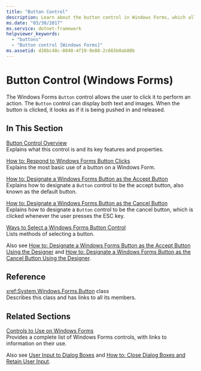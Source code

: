 ```yaml
---
title: "Button Control"
description: Learn about the button control in Windows Forms, which allows the user to click a button in order to perform an action.
ms.date: "03/30/2017"
ms.service: dotnet-framework
helpviewer_keywords: 
  - "buttons"
  - "Button control [Windows Forms]"
ms.assetid: d38bc40c-8040-4f19-9e88-2c665b0ab80b
---
```

# Button Control (Windows Forms)

The Windows Forms `Button` control allows the user to click it to perform an action. The `Button` control can display both text and images. When the button is clicked, it looks as if it is being pushed in and released.  
  
## In This Section  

 [Button Control Overview](button-control-overview-windows-forms.md)  
 Explains what this control is and its key features and properties.  
  
 [How to: Respond to Windows Forms Button Clicks](how-to-respond-to-windows-forms-button-clicks.md)  
 Explains the most basic use of a button on a Windows Form.  
  
 [How to: Designate a Windows Forms Button as the Accept Button](how-to-designate-a-windows-forms-button-as-the-accept-button.md)  
 Explains how to designate a `Button` control to be the accept button, also known as the default button.  
  
 [How to: Designate a Windows Forms Button as the Cancel Button](how-to-designate-a-windows-forms-button-as-the-cancel-button.md)  
 Explains how to designate a `Button` control to be the cancel button, which is clicked whenever the user presses the ESC key.  
  
 [Ways to Select a Windows Forms Button Control](ways-to-select-a-windows-forms-button-control.md)  
 Lists methods of selecting a button.  
  
 Also see [How to: Designate a Windows Forms Button as the Accept Button Using the Designer](designate-a-wf-button-as-the-accept-button-using-the-designer.md) and [How to: Designate a Windows Forms Button as the Cancel Button Using the Designer](designate-a-wf-button-as-the-cancel-button-using-the-designer.md).  
  
## Reference  

 <xref:System.Windows.Forms.Button> class  
 Describes this class and has links to all its members.  
  
## Related Sections  

 [Controls to Use on Windows Forms](controls-to-use-on-windows-forms.md)  
 Provides a complete list of Windows Forms controls, with links to information on their use.  
  
 Also see [User Input to Dialog Boxes](/previous-versions/visualstudio/visual-studio-2010/1s9ws53w(v=vs.100)) and [How to: Close Dialog Boxes and Retain User Input](/previous-versions/visualstudio/visual-studio-2010/65ad5907(v=vs.100)).
